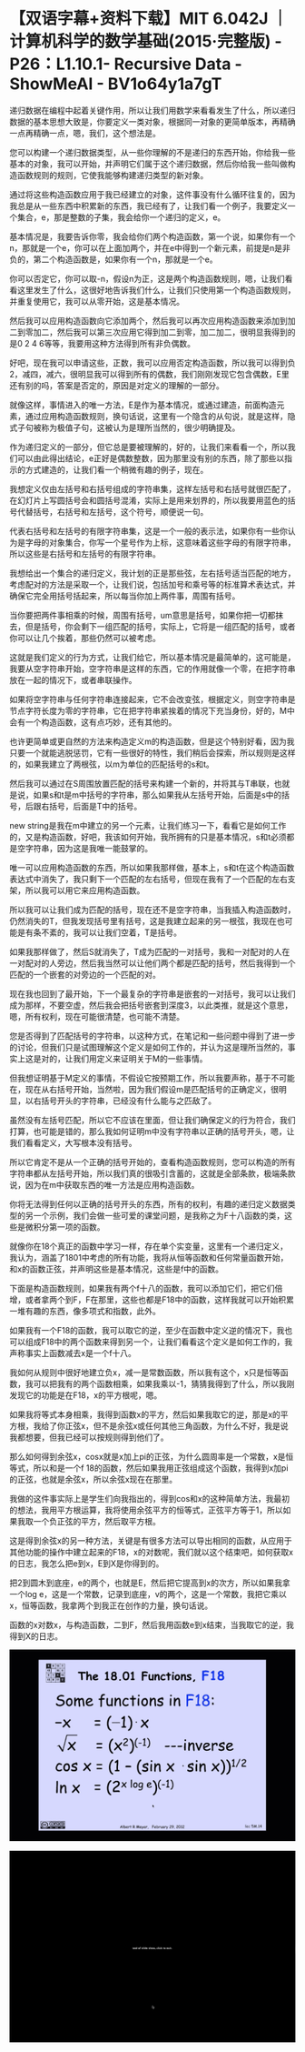 # 【双语字幕+资料下载】MIT 6.042J ｜ 计算机科学的数学基础(2015·完整版) - P26：L1.10.1- Recursive Data - ShowMeAI - BV1o64y1a7gT

递归数据在编程中起着关键作用，所以让我们用数学来看看发生了什么，所以递归数据的基本思想大致是，你要定义一类对象，根据同一对象的更简单版本，再精确一点再精确一点，嗯，我们，这个想法是。

您可以构建一个递归数据类型，从一些你理解的不是递归的东西开始，你给我一些基本的对象，我可以开始，并声明它们属于这个递归数据，然后你给我一些叫做构造函数规则的规则，它使我能够构建递归类型的新对象。

通过将这些构造函数应用于我已经建立的对象，这件事没有什么循环往复的，因为我总是从一些东西中积累新的东西，我已经有了，让我们看一个例子，我要定义一个集合，e，那是整数的子集，我会给你一个递归的定义，e。

基本情况是，我要告诉你零，我会给你们两个构造函数，第一个说，如果你有一个n，那就是一个e，你可以在上面加两个，并在e中得到一个新元素，前提是n是非负的，第二个构造函数是，如果你有一个n，那就是一个e。

你可以否定它，你可以取-n，假设n为正，这是两个构造函数规则，嗯，让我们看看这里发生了什么，这很好地告诉我们什么，让我们只使用第一个构造函数规则，并重复使用它，我可以从零开始，这是基本情况。

然后我可以应用构造函数向它添加两个，然后我可以再次应用构造函数来添加到加二到零加二，然后我可以第三次应用它得到加二到零，加二加二，很明显我得到的是0 2 4 6等等，我要用这种方法得到所有非负偶数。

好吧，现在我可以申请这些，正数，我可以应用否定构造函数，所以我可以得到负2，减四，减六，很明显我可以得到所有的偶数，我们刚刚发现它包含偶数，E里还有别的吗，答案是否定的，原因是对定义的理解的一部分。

就像这样，事情进入的唯一方法，E是作为基本情况，或通过建造，前面构造元素，通过应用构造函数规则，换句话说，这里有一个隐含的从句说，就是这样，隐式子句被称为极值子句，这被认为是理所当然的，很少明确提及。

作为递归定义的一部分，但它总是要被理解的，好的，让我们来看看一个，所以我们可以由此得出结论，e正好是偶数整数，因为那里没有别的东西，除了那些以指示的方式建造的，让我们看一个稍微有趣的例子，现在。

我想定义仅由左括号和右括号组成的字符串集，这样左括号和右括号就很匹配了，在幻灯片上写圆括号会和圆括号混淆，实际上是用来划界的，所以我要用蓝色的括号代替括号，右括号和左括号，这个符号，顺便说一句。

代表右括号和左括号的有限字符串集，这是一个一般的表示法，如果你有一些你认为是字母的对象集合，你写一个星号作为上标，这意味着这些字母的有限字符串，所以这些是右括号和左括号的有限字符串。

我想给出一个集合的递归定义，我计划的正是那些弦，左右括号适当匹配的地方，考虑配对的方法是采取一个，让我们说，包括加号和乘号等的标准算术表达式，并确保它完全用括号括起来，所以每当你加上两件事，周围有括号。

当你要把两件事相乘的时候，周围有括号，um意思是括号，如果你把一切都抹去，但是括号，你会剩下一组匹配的括号，实际上，它将是一组匹配的括号，或者你可以让几个挨着，那些仍然可以被考虑。

这就是我们定义的行为方式，让我们给它，所以基本情况是最简单的，这可能是，我要从空字符串开始，空字符串是这样的东西，它的作用就像一个零，在把字符串放在一起的情况下，或者串联操作。

如果将空字符串与任何字符串连接起来，它不会改变弦，根据定义，则空字符串是节点字符长度为零的字符串，它在把字符串紧挨着的情况下充当身份，好的，M中会有一个构造函数，这有点巧妙，还有其他的。

也许更简单或更自然的方法来构造定义m的构造函数，但是这个特别好看，因为我只要一个就能逃脱惩罚，它有一些很好的特性，我们稍后会探索，所以规则是这样的，如果我建立了两根弦，以m为单位的匹配括号的s和t。

然后我可以通过在S周围放置匹配的括号来构建一个新的，并将其与T串联，也就是说，如果s和t是m中括号的字符串，那么如果我从左括号开始，后面是s中的括号，后跟右括号，后面是T中的括号。

new string是我在m中建立的另一个元素，让我们练习一下，看看它是如何工作的，又是构造函数，好吧，我该如何开始，我所拥有的只是基本情况，s和t必须都是空字符串，因为这是我唯一能鼓掌的。

唯一可以应用构造函数的东西，所以如果我那样做，基本上，s和t在这个构造函数表达式中消失了，我只剩下一个匹配的左右括号，但现在我有了一个匹配的左右支架，所以我可以用它来应用构造函数。

所以我可以让我们成为匹配的括号，现在还不是空字符串，当我插入构造函数时，仍然消失的T，但我发现括号里有括号，这是我建立起来的另一根弦，我现在也可能是有条不紊的，我可以让我们空着，T是括号。

如果我那样做了，然后S就消失了，T成为匹配的一对括号，我和一对配对的人在一对配对的人旁边，然后我当然可以让他们两个都是匹配的括号，然后我得到一个匹配的一个嵌套的对旁边的一个匹配的对。

现在我也回到了最开始，下一个最复杂的字符串是嵌套的一对括号，我可以让我们成为那样，不要空虚，然后我会把括号嵌套到深度3，以此类推，就是这个意思，嗯，所有权利，现在可能很清楚，也可能不清楚。

您是否得到了匹配括号的字符串，以这种方式，在笔记和一些问题中得到了进一步的讨论，但我们只是试图理解这个定义是如何工作的，并认为这是理所当然的，事实上这是对的，让我们用定义来证明关于M的一些事情。

但我想证明基于M定义的事情，不假设它按预期工作，所以我要声称，基于不可能在，现在从右括号开始，当然啦，因为我们假设m是匹配括号的正确定义，很明显，以右括号开头的字符串，已经没有什么能与之匹敌了。

虽然没有左括号匹配，所以它不应该在里面，但让我们确保定义的行为符合，我们打算，也可能是错的，那么我如何证明m中没有字符串以正确的括号开头，嗯，让我们看看定义，大写根本没有括号。

所以它肯定不是从一个正确的括号开始的，查看构造函数规则，您可以构造的所有字符串都从左括号开始，所以我们真的很吸引含蓄的，这就是全部条款，极端条款说，因为在m中获取东西的唯一方法是应用构造函数。

你将无法得到任何以正确的括号开头的东西，所有的权利，有趣的递归定义数据类型的另一个示例，我们会做一些可爱的课堂问题，是我称之为F十八函数的类，这些是微积分第一项的函数。

就像你在18个真正的函数中学习一样，存在单个实变量，这里有一个递归定义，我认为，涵盖了1801中考虑的所有功能，我将从恒等函数和任何常量函数开始，和x的函数正弦，并声明这些是基本情况，这些是f中的函数。

下面是构造函数规则，如果我有两个f十八的函数，我可以添加它们，把它们倍增，或者拿两个到F，F在那里，这些也都是F18中的函数，这样我就可以开始积累一堆有趣的东西，像多项式和指数，此外。

如果我有一个F18的函数，我可以取它的逆，至少在函数中定义逆的情况下，我也可以组成F18中的两个函数来得到另一个，让我们看看这个定义是如何工作的，我声称事实上函数减去x是一个f十八。

我如何从规则中很好地建立负x，减一是常数函数，所以我有这个，x只是恒等函数，我可以把我有的两个函数相乘，如果我乘以-1，猜猜我得到了什么，所以我刚发现它的功能是在F18，x的平方根呢，嗯。

如果我将等式本身相乘，我得到函数x的平方，然后如果我取它的逆，那是x的平方根，我给了你正弦x，但不是余弦x或任何其他三角函数，为什么不好，我是说我都想要，但我已经可以按规则得到他们了。

那么如何得到余弦x，cosx就是x加上pi的正弦，为什么圆周率是一个常数，x是恒等式，所以和是一个f 18的函数，然后如果我用正弦组成这个函数，我得到x加pi的正弦，也就是余弦x，所以余弦x现在在那里。

我做的这件事实际上是学生们向我指出的，得到cos和x的这种简单方法，我最初的想法，我用平方根运算，我将使用余弦平方的恒等式，正弦平方等于1，所以如果我取一个负正弦的平方，然后取平方根。

这是得到余弦x的另一种方法，关键是有很多方法可以导出相同的函数，从应用于其他功能的操作中建立起来的F18，x的对数呢，我们就以这个结束吧，如何获取x的日志，我怎么把e到x，E到X是你得到的。

把2到圆木到底座，e的两个，也就是E，然后把它提高到x的次方，所以如果我拿一个log e，这是一个常数，记录到底座，v的两个，这是一个常数，我把它乘以x，恒等函数，我拿两个到我正在创作的力量，换句话说。

函数的x对数x，与构造函数，二到F，然后我用函数e到x结束，当我取它的逆，我得到X的日志。

![](img/5f396af5894cd0aabd999ec6cf3538a4_1.png)

![](img/5f396af5894cd0aabd999ec6cf3538a4_2.png)